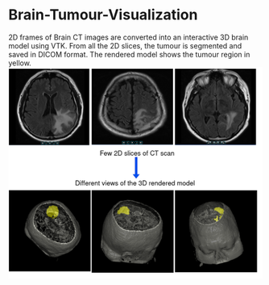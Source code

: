# Brain-Tumour-Visualization
2D frames of Brain CT images are converted into an interactive 3D brain model using VTK. From all the 2D slices, the tumour is segmented and saved in DICOM format. The rendered model shows the tumour region in yellow.
![alt text](btmodel.png)
